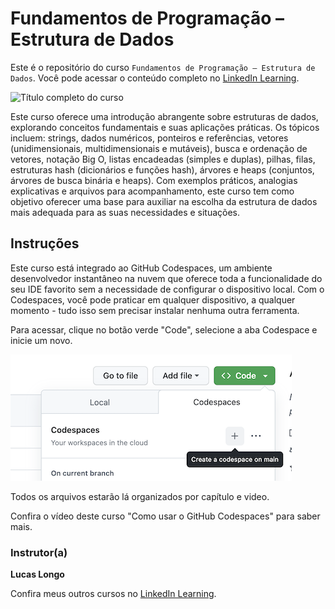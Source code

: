 # Fundamentos de Programação – Estrutura de Dados

Este é o repositório do curso `Fundamentos de Programação – Estrutura de Dados`. Você pode acessar o conteúdo completo no [LinkedIn Learning][lil-course-url]. 

![Título completo do curso][lil-thumbnail-url] 

Este curso oferece uma introdução abrangente sobre estruturas de dados, explorando conceitos fundamentais e suas aplicações práticas. Os tópicos incluem: strings, dados numéricos, ponteiros e referências, vetores (unidimensionais, multidimensionais e mutáveis), busca e ordenação de vetores, notação Big O, listas encadeadas (simples e duplas), pilhas, filas, estruturas hash (dicionários e funções hash), árvores e heaps (conjuntos, árvores de busca binária e heaps). Com exemplos práticos, analogias explicativas e arquivos para acompanhamento, este curso tem como objetivo oferecer uma base para auxiliar na escolha da estrutura de dados mais adequada para as suas necessidades e situações.

## Instruções 

Este curso está integrado ao GitHub Codespaces, um ambiente desenvolvedor instantâneo na nuvem que oferece toda a funcionalidade do seu IDE favorito sem a necessidade de configurar o dispositivo local. Com o Codespaces, você pode praticar em qualquer dispositivo, a qualquer momento - tudo isso sem precisar instalar nenhuma outra ferramenta. 

Para acessar, clique no botão verde "Code", selecione a aba Codespace e inicie um novo. 

![0](CodespacesInstruction.png)

Todos os arquivos estarão lá organizados por capítulo e video.

Confira o vídeo deste curso "Como usar o GitHub Codespaces" para saber mais.

### Instrutor(a) 

**Lucas Longo** 

Confira meus outros cursos no [LinkedIn Learning](https://www.linkedin.com/learning/instructors/lucas-longo). 

[0]: # (Replace these placeholder URLs with actual course URLs) 
[lil-course-url]: https://www.linkedin.com/learning/fundamentos-de-programacao-estruturas-de-dados-22871998/conheca-as-estruturas-de-dados 
[lil-thumbnail-url]: https://media.licdn.com/dms/image/D560DAQETu_bkJBUkdA/learning-public-crop_675_1200/0/1696225230002?e=1697616000&v=beta&t=bFR48bUymck9mLZeBRfTXoHWFazYuIhJlnhK1reMCy0 
[Veja onde clicar]: https://github.com/LinkedInLearning/Fundamentos-Programacao-Estruturas-Dados-2600255/blob/main/CodespacesInstruction.png?raw=true

[1]: # (End of BP-Instruction ###############################################################################################) 
